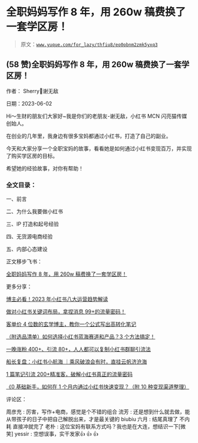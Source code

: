 # 全职妈妈写作 8 年，用 260w 稿费换了一套学区房！

> 原文：[`www.yuque.com/for_lazy/thfiu8/eo0obnm2zmk5yxq3`](https://www.yuque.com/for_lazy/thfiu8/eo0obnm2zmk5yxq3)



## (58 赞)全职妈妈写作 8 年，用 260w 稿费换了一套学区房！ 

作者： Sherry💎谢无敌 

日期：2023-06-02 

Hi～生财的朋友们大家好~我是你们的老朋友-谢无敌，小红书 MCN 闪亮猫传媒创始人。 

在创业的几年里，我身边有很多宝妈都通过小红书，打造了自己的副业。 

今天和大家分享一个全职宝妈的故事，看看她是如何通过小红书变现百万，并实现了购买学区房的目标。 

希望她的经验故事，对你有帮助！ 

### 全文目录： 

一、前言 

二、为什么我要做小红书 <ne-quote id="uc370d7c3" data-lake-id="uc370d7c3">

三、IP 打造和起号经验 <ne-quote id="ue46e875a" data-lake-id="ue46e875a">

四、无货源电商经验 <ne-quote id="u366f7a29" data-lake-id="u366f7a29">

五、内部心态建设 

正文移步飞书： 

[全职妈妈写作 8 年，用 260w 稿费换了一套学区房！](https://h4zarzxodm.feishu.cn/docx/EmnDdCjCUoycIzxivp1cUyHlnHc) 

更多分享： 

[博主必看！2023 年小红书八大运营趋势解读](https://t.zsxq.com/0eFBeisHS) 

[做对小红书关键词布局，拿捏消息 99+的流量密码！](https://t.zsxq.com/0eLiWlm9B) 

[客单价 4 位数的玄学博主，教你一个公式写出高转化笔记](https://t.zsxq.com/0eMdKqJbg) 

[（附选品清单）如何选择小红书蓝海赛道和产品？3 个方法搞定！](https://t.zsxq.com/0eUR5OYuT) 

[一晚涨粉 400+、引流 80+，人人都可以复制小红书群聊引流法](https://t.zsxq.com/0eG1wH8d5) 

[船长复盘：小红书小航海 ｜乘风破浪会有时，直挂云帆济沧海](https://t.zsxq.com/0e63wt9Iw) 

[1 篇笔记引流 200+精准客，破解小红书真正的流量密码](https://t.zsxq.com/0eKZ3bNvk) 

[《0 基础新手，如何在 1 个月内通过小红书快速变现？（附 10 种变现渠道整理）](https://t.zsxq.com/0eeQyLczW) 

评论区： 

周彦充 : 厉害，写作+电商，感觉是个不错的组合 流芳 : 还是想到什么就去做，能从带孩子的日子中把自己解脱出来，才是最关键的 biubiu 六月 : 结尾真理了 不内耗 直接冲就完了 老朴 : 这位宝妈有联系方式吗？我也是在大连，想结识一下[微笑] yessir : 空想误事，实干发家👍 👍 👍</ne-quote></ne-quote></ne-quote>